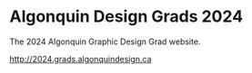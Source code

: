 # Algonquin Design Grads 2024
The 2024 Algonquin Graphic Design Grad website.

<http://2024.grads.algonquindesign.ca>
